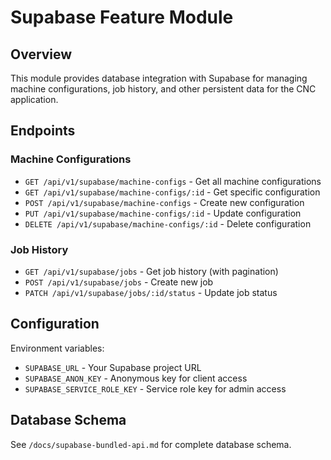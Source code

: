 # Supabase Feature Module

## Overview
This module provides database integration with Supabase for managing machine configurations, job history, and other persistent data for the CNC application.

## Endpoints

### Machine Configurations
- `GET /api/v1/supabase/machine-configs` - Get all machine configurations
- `GET /api/v1/supabase/machine-configs/:id` - Get specific configuration
- `POST /api/v1/supabase/machine-configs` - Create new configuration
- `PUT /api/v1/supabase/machine-configs/:id` - Update configuration
- `DELETE /api/v1/supabase/machine-configs/:id` - Delete configuration

### Job History
- `GET /api/v1/supabase/jobs` - Get job history (with pagination)
- `POST /api/v1/supabase/jobs` - Create new job
- `PATCH /api/v1/supabase/jobs/:id/status` - Update job status

## Configuration
Environment variables:
- `SUPABASE_URL` - Your Supabase project URL
- `SUPABASE_ANON_KEY` - Anonymous key for client access
- `SUPABASE_SERVICE_ROLE_KEY` - Service role key for admin access

## Database Schema
See `/docs/supabase-bundled-api.md` for complete database schema.